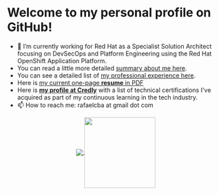 # Welcome to my personal profile on GitHub!

<!--
**rafaeltuelho/rafaeltuelho** is a ✨ _special_ ✨ repository because its `README.md` (this file) appears on your GitHub profile.

Here are some ideas to get you started:

- 🔭 I’m currently working on ...
- 🌱 I’m currently learning ...
- 👯 I’m looking to collaborate on ...
- 🤔 I’m looking for help with ...
- 💬 Ask me about ...
- 📫 How to reach me: ...
-->

- 🔭 I’m currently working for Red Hat as a Specialist Solution Architect focusing on DevSecOps and Platform Engineering using the Red Hat OpenShift Application Platform.
- You can read a little more detailed [summary about me here](./about-me.md).
- You can see a detailed list of [my professional experience here](./experience.md).
- Here is [my current one-page **resume** in PDF](https://docs.google.com/document/d/1Rl7kk_32FBianFJ1Wd4g2f4nTOqhHj9gPuipT8ZkATg/export?format=pdf)
- Here is [**my profile at Credly**](https://www.credly.com/users/rafael-soares.019fd6f3) with a list of technical certifications I've acquired as part of my continuous learning in the tech industry.
- 📫 How to reach me: rafaelcba at gmail dot com

</hr>

<p align="center">
  <a href="https://github.com/riferrei?tab=repositories">
    <img
      align="center"
      src="https://github-readme-stats.vercel.app/api/top-langs/?username=rafaeltuelho&layout=compact"
    />
  </a>
  <a href="https://github.com/riferrei?tab=repositories">
    <img
      align="center"
      height="165"
      src="https://github-readme-stats.vercel.app/api?username=rafaeltuelho&count_private=true&show_icons=true&custom_title=Github%20Status&hide=issues"
    />
  </a>
</p>

